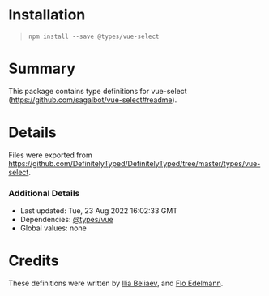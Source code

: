 # Installation
> `npm install --save @types/vue-select`

# Summary
This package contains type definitions for vue-select (https://github.com/sagalbot/vue-select#readme).

# Details
Files were exported from https://github.com/DefinitelyTyped/DefinitelyTyped/tree/master/types/vue-select.

### Additional Details
 * Last updated: Tue, 23 Aug 2022 16:02:33 GMT
 * Dependencies: [@types/vue](https://npmjs.com/package/@types/vue)
 * Global values: none

# Credits
These definitions were written by [Ilia Beliaev](https://github.com/silh), and [Flo Edelmann](https://github.com/FloEdelmann).

